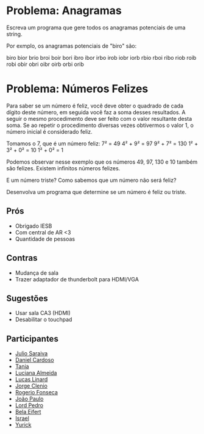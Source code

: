 # Problema: Anagramas

Escreva um programa que gere todos os anagramas potenciais de uma string.

Por exmplo, os anagramas potenciais de "biro" são:

biro bior brio broi boir bori
ibro ibor irbo irob iobr iorb
rbio rboi ribo riob roib robi
obir obri oibr oirb orbi orib

# Problema: Números Felizes


Para saber se um número é feliz, você deve obter o quadrado de cada dígito deste número, em seguida você faz a soma desses resultados. A seguir o mesmo procedimento deve ser feito com o valor resultante desta soma. Se ao repetir o procedimento diversas vezes obtivermos o valor 1, o número inicial é considerado feliz.

Tomamos o 7, que é um número feliz:
7² = 49
4² + 9² = 97
9² + 7² = 130
1² + 3² + 0² = 10
1² + 0² = 1

Podemos observar nesse exemplo que os números 49, 97, 130 e 10 também são felizes. Existem infinitos números felizes.

E um número triste? Como sabemos que um número não será feliz?

Desenvolva um programa que determine se um número é feliz ou triste.




## Prós
* Obrigado IESB
* Com central de AR <3
* Quantidade de pessoas


## Contras
* Mudança de sala
* Trazer adaptador de thunderbolt para HDMI/VGA

## Sugestões
* Usar sala CA3 (HDMI)
* Desabilitar o touchpad


## Participantes
* [Julio Saraiva](https://github.com/ojuliosaraiva)
* [Daniel Cardoso](https://github.com/danielfacuricardoso)
* [Tania](https://github.com/taniaa)
* [Luciana Almeida](https://github.com/lucianaalmeida)
* [Lucas Linard](https://github.com/lucaslinard)
* [Jorge Clenio](https://github.com/jorgeclenio)
* [Rogerio Fonseca](https://github.com/rogeriofonseca)
* [João Paulo](https://github.com/joaopauloramos)
* [Lord Pedro](https://github.com/lordpedrom)
* [Bela Eifert](https://github.com/belaeifert)
* [Israel](https://github.com/israelps)
* [Yurick](https://github.com/yurickh)
